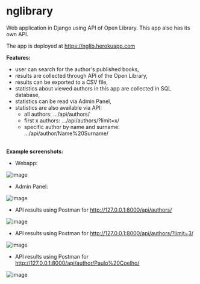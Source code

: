 # nglibrary
Web application in Django using API of Open Library. This app also has its own API.

The app is deployed at https://nglib.herokuapp.com

__Features:__
- user can search for the author's published books,
- results are collected through API of the Open Library,
- results can be exported to a CSV file,
- statistics about viewed authors in this app are collected in SQL database,
- statistics can be read via Admin Panel,
- statistics are also available via API:
  - all authors: .../api/authors/
  - first x authors: .../api/authors/?limit=x/
  - specific author by name and surname: .../api/author/Name%20Surname/

\
__Example screenshots:__

* Webapp:

![image](https://user-images.githubusercontent.com/76916353/187300349-0b0afc0a-b928-464d-b20c-42af92ed6c71.png)

* Admin Panel:

![image](https://user-images.githubusercontent.com/76916353/188305933-b7129a78-11be-4de8-82b3-23c4a8aabd6c.png)

* API results using Postman for http://127.0.0.1:8000/api/authors/

![image](https://user-images.githubusercontent.com/76916353/188307388-f1c865c8-3325-4a45-b5f0-46b46a65aab7.png)

* API results using Postman for http://127.0.0.1:8000/api/authors/?limit=3/

![image](https://user-images.githubusercontent.com/76916353/188307729-a7180e8d-4856-437d-bb2f-9e28d730c945.png)

* API results using Postman for http://127.0.0.1:8000/api/author/Paulo%20Coelho/

![image](https://user-images.githubusercontent.com/76916353/188307652-3817d5f5-7b7c-4ba5-b346-79eeaee7da20.png)
